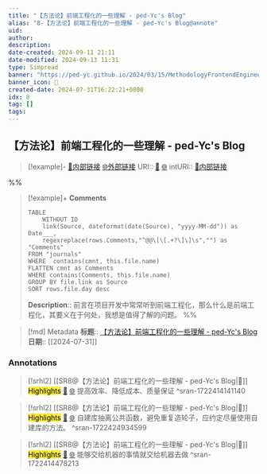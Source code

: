 ```yaml
---
title: "【方法论】前端工程化的一些理解 - ped-Yc's Blog"
alias: "8-【方法论】前端工程化的一些理解 - ped-Yc's Blog@annote"
uid: 
author: 
description: 
date-created: 2024-09-11 21:11
date-modified: 2024-09-13 11:31
type: Simpread
banner: "https://ped-yc.github.io/2024/03/15/MethodologyFrontendEngineering/s0.png "
banner_icon: 🔖
created-date: 2024-07-31T16:22:21+0800
idx: 8
tag: []
tags: 
---
```


## 【方法论】前端工程化的一些理解 - ped-Yc's Blog

> [!example]- [🧷内部链接](<http://localhost:7026/unread/8>) [🌐外部链接](<>)
> URI:: [🧷](<http://localhost:7026/unread/8>) [🌐](<>)
> intURI:: [🧷内部链接](<http://localhost:7026/reading/8>)

%%

> [!example]+ **Comments**
>
> ```dataview
> TABLE 
>     WITHOUT ID
>     link(Source, dateformat(date(Source), "yyyy-MM-dd")) as Date___, 
>     regexreplace(rows.Comments,"^@@\[\[.+?\]\]\s","") as "Comments"
> FROM "journals"
> WHERE  contains(cmnt, this.file.name)
> FLATTEN cmnt as Comments
> WHERE contains(Comments, this.file.name)
> GROUP BY file.link as Source
> SORT rows.file.day desc
> ```
>  **Description**:: 前言在项目开发中常常听到前端工程化，那么什么是前端工程化，其要义在于何处，我想是值得了解的问题。
%%

> [!md] Metadata
> **标题**:: [【方法论】前端工程化的一些理解 - ped-Yc's Blog](https://ped-yc.github.io/2024/03/15/MethodologyFrontendEngineering/#%E4%B8%89%E3%80%81%E5%BC%80%E5%8F%91%E9%98%B6%E6%AE%B5-10)
> **日期**:: [[2024-07-31]]

### Annotations

> [!srhl2] [[SR8@【方法论】前端工程化的一些理解 - ped-Yc's Blog|📄]] <mark style="background-color: #ffeb3b">Highlights</mark> [🧷](<http://localhost:7026/unread/8#id=1722414141140>) [🌐](<#id=1722414141140>)
> 提高效率、降低成本、质量保证
> ^sran-1722414141140

> [!srhl2] [[SR8@【方法论】前端工程化的一些理解 - ped-Yc's Blog|📄]] <mark style="background-color: #ffeb3b">Highlights</mark> [🧷](<http://localhost:7026/unread/8#id=1722424934599>) [🌐](<#id=1722424934599>)
> 自建库抽离公共函数，避免重复造轮子，应约定尽量使用自建库的方法。
> ^sran-1722424934599

> [!srhl2] [[SR8@【方法论】前端工程化的一些理解 - ped-Yc's Blog|📄]] <mark style="background-color: #ffeb3b">Highlights</mark> [🧷](<http://localhost:7026/unread/8#id=1722414478213>) [🌐](<#id=1722414478213>)
> 能够交给机器的事情就交给机器去做
> ^sran-1722414478213
